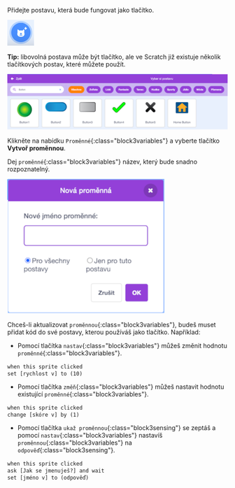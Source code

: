 Přidejte postavu, která bude fungovat jako tlačítko.

![](images/add-sprite.png)

**Tip:** libovolná postava může být tlačítko, ale ve Scratch již existuje několik tlačítkových postav, které můžete použít.

![](images/button-sprites.png)

Klikněte na nabídku `Proměnné`{:class="block3variables"} a vyberte tlačítko **Vytvoř proměnnou**.

Dej `proměnné`{:class="block3variables"} název, který bude snadno rozpoznatelný.

![](images/name-variable.png)

Chceš-li aktualizovat `proměnnou`{:class="block3variables"}, budeš muset přidat kód do své postavy, kterou používáš jako tlačítko. Například:

+ Pomocí tlačítka `nastav`{:class="block3variables"} můžeš změnit hodnotu `proměnné`{:class="block3variables"}.

```blocks3
when this sprite clicked
set [rychlost v] to (10)
```

+ Pomocí tlačítka `změň`{:class="block3variables"} můžeš nastavit hodnotu existující `proměnné`{:class="block3variables"}.

```blocks3
when this sprite clicked
change [skóre v] by (1)
```

+ Pomocí tlačítka `ukaž proměnnou`{:class="block3sensing"} se zeptáš a pomocí `nastav`{:class="block3variables"} nastavíš `proměnnou`{:class="block3variables"} na `odpověď`{:class="block3sensing"}.

```blocks3
when this sprite clicked
ask [Jak se jmenuješ?] and wait 
set [jméno v] to (odpověď)
```
